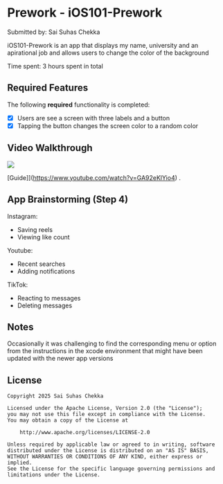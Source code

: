 # Prework - iOS101-Prework

Submitted by: Sai Suhas Chekka

iOS101-Prework is an app that displays my name, university and an apirational job  and allows users to change the color of the background  

Time spent: 3 hours spent in total

## Required Features

The following **required** functionality is completed:

- [x] Users are see a screen with three labels and a button
- [x] Tapping the button changes the screen color to a random color
 
## Video Walkthrough

<a href="https://www.loom.com/share/09284217f621460c93f10505cdfe79c6">
      <img style="max-width:300px;" src="https://cdn.loom.com/sessions/thumbnails/09284217f621460c93f10505cdfe79c6-81c51be2842e3305-full-play.gif">
</a>

[Guide]](https://www.youtube.com/watch?v=GA92eKlYio4) .

## App Brainstorming (Step 4)

Instagram:
- Saving reels
- Viewing like count

Youtube:
- Recent searches
- Adding notifications

TikTok:
- Reacting to messages
- Deleting messages

## Notes

Occasionally it was challenging to find the corresponding menu or option from the instructions in the xcode environment that might have been updated with the newer app versions 

## License

    Copyright 2025 Sai Suhas Chekka

    Licensed under the Apache License, Version 2.0 (the "License");
    you may not use this file except in compliance with the License.
    You may obtain a copy of the License at

        http://www.apache.org/licenses/LICENSE-2.0

    Unless required by applicable law or agreed to in writing, software
    distributed under the License is distributed on an "AS IS" BASIS,
    WITHOUT WARRANTIES OR CONDITIONS OF ANY KIND, either express or implied.
    See the License for the specific language governing permissions and
    limitations under the License.
